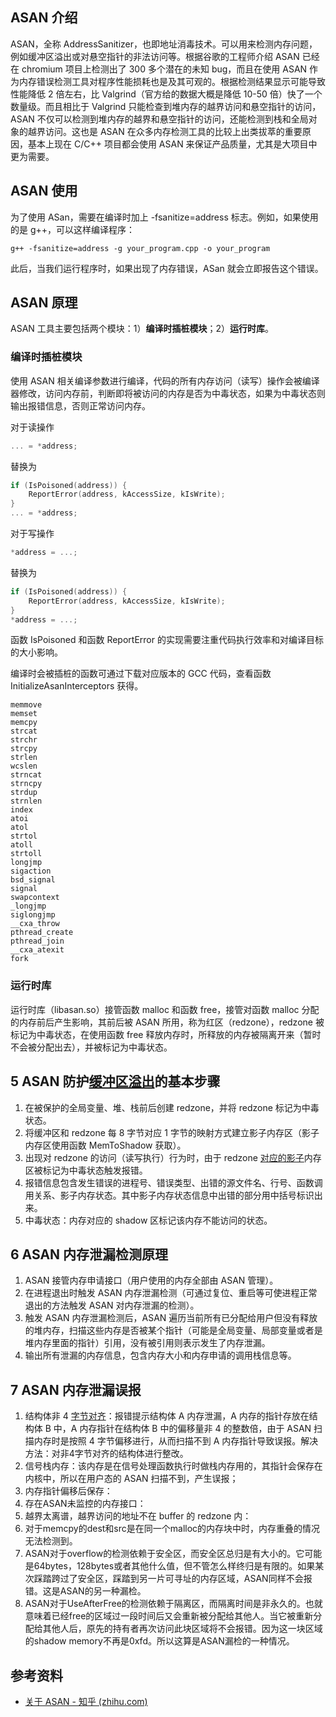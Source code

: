 
## ASAN 介绍

ASAN，全称 AddressSanitizer，也即地址消毒技术。可以用来检测内存问题，例如缓冲区溢出或对悬空指针的非法访问等。根据谷歌的工程师介绍 ASAN 已经在 chromium 项目上检测出了 300 多个潜在的未知 bug，而且在使用 ASAN 作为内存错误检测工具对程序性能损耗也是及其可观的。根据检测结果显示可能导致性能降低 2 倍左右，比 Valgrind（官方给的数据大概是降低 10-50 倍）快了一个数量级。而且相比于 Valgrind 只能检查到堆内存的越界访问和悬空指针的访问，ASAN 不仅可以检测到堆内存的越界和悬空指针的访问，还能检测到栈和全局对象的越界访问。这也是 ASAN 在众多内存检测工具的比较上出类拔萃的重要原因，基本上现在 C/C++ 项目都会使用 ASAN 来保证产品质量，尤其是大项目中更为需要。

## ASAN 使用

为了使用 ASan，需要在编译时加上 -fsanitize=address 标志。例如，如果使用的是 g++，可以这样编译程序：

```shell
g++ -fsanitize=address -g your_program.cpp -o your_program
```

此后，当我们运行程序时，如果出现了内存错误，ASan 就会立即报告这个错误。

## ASAN 原理

ASAN 工具主要包括两个模块：1）**编译时插桩模块**；2）**运行时库**。

### 编译时插桩模块

使用 ASAN 相关编译参数进行编译，代码的所有内存访问（读写）操作会被编译器修改，访问内存前，判断即将被访问的内存是否为中毒状态，如果为中毒状态则输出报错信息，否则正常访问内存。

对于读操作

```c
... = *address;
```

替换为

```c
if (IsPoisoned(address)) {
    ReportError(address, kAccessSize, kIsWrite);
}
... = *address;
```

对于写操作

```c
*address = ...;
```

替换为

```c
if (IsPoisoned(address)) {
    ReportError(address, kAccessSize, kIsWrite);
}
*address = ...;
```

函数 IsPoisoned 和函数 ReportError 的实现需要注重代码执行效率和对编译目标的大小影响。

编译时会被插桩的函数可通过下载对应版本的 GCC 代码，查看函数 InitializeAsanInterceptors 获得。

```text
memmove
memset
memcpy
strcat
strchr
strcpy
strlen
wcslen
strncat
strncpy
strdup
strnlen
index
atoi
atol
strtol
atoll
strtoll
longjmp
sigaction
bsd_signal
signal
swapcontext
_longjmp
siglongjmp
__cxa_throw
pthread_create
pthread_join
__cxa_atexit
fork
```

### 运行时库

运行时库（libasan.so）接管函数 malloc 和函数 free，接管对函数 malloc 分配的内存前后产生影响，其前后被 ASAN 所用，称为红区（redzone），redzone 被标记为中毒状态，在使用函数 free 释放内存时，所释放的内存被隔离开来（暂时不会被分配出去），并被标记为中毒状态。

## 5 ASAN 防护[缓冲区溢出](https://zhida.zhihu.com/search?q=%E7%BC%93%E5%86%B2%E5%8C%BA%E6%BA%A2%E5%87%BA&zhida_source=entity&is_preview=1)的基本步骤

1. 在被保护的全局变量、堆、栈前后创建 redzone，并将 redzone 标记为中毒状态。
2. 将缓冲区和 redzone 每 8 字节对应 1 字节的映射方式建立影子内存区（影子内存区使用函数 MemToShadow 获取）。
3. 出现对 redzone 的访问（读写执行）行为时，由于 redzone [对应的影子](https://zhida.zhihu.com/search?q=%E5%AF%B9%E5%BA%94%E7%9A%84%E5%BD%B1%E5%AD%90&zhida_source=entity&is_preview=1)内存区被标记为中毒状态触发报错。
4. 报错信息包含发生错误的进程号、错误类型、出错的源文件名、行号、函数调用关系、影子内存状态。其中影子内存状态信息中出错的部分用中括号标识出来。
5. 中毒状态：内存对应的 shadow 区标记该内存不能访问的状态。

## 6 ASAN 内存泄漏检测原理

1. ASAN 接管内存申请接口（用户使用的内存全部由 ASAN 管理）。
2. 在进程退出时触发 ASAN 内存泄漏检测（可通过复位、重启等可使进程正常退出的方法触发 ASAN 对内存泄漏的检测）。
3. 触发 ASAN 内存泄漏检测后，ASAN 遍历当前所有已分配给用户但没有释放的堆内存，扫描这些内存是否被某个指针（可能是全局变量、局部变量或者是堆内存里面的指针）引用，没有被引用则表示发生了内存泄漏。
4. 输出所有泄漏的内存信息，包含内存大小和内存申请的调用栈信息等。

## 7 ASAN 内存泄漏误报

1. 结构体非 4 [字节对齐](https://zhida.zhihu.com/search?q=%E5%AD%97%E8%8A%82%E5%AF%B9%E9%BD%90&zhida_source=entity&is_preview=1)：报错提示结构体 A 内存泄漏，A 内存的指针存放在结构体 B 中，A 内存指针在结构体 B 中的偏移量非 4 的整数倍，由于 ASAN 扫描内存时是按照 4 字节偏移进行，从而扫描不到 A 内存指针导致误报。解决方法：对非4字节对齐的结构体进行整改。
2. 信号栈内存：该内存是在信号处理函数执行时做栈内存用的，其指针会保存在内核中，所以在用户态的 ASAN 扫描不到，产生误报；
3. 内存指针偏移后保存：
4. 存在ASAN未监控的内存接口：
5. 越界太离谱，越界访问的地址不在 buffer 的 redzone 内：
6. 对于memcpy的dest和src是在同一个malloc的内存块中时，内存重叠的情况无法检测到。
7. ASAN对于overflow的检测依赖于安全区，而安全区总归是有大小的。它可能是64bytes，128bytes或者其他什么值，但不管怎么样终归是有限的。如果某次踩踏跨过了安全区，踩踏到另一片可寻址的内存区域，ASAN同样不会报错。这是ASAN的另一种漏检。
8. ASAN对于UseAfterFree的检测依赖于隔离区，而隔离时间是非永久的。也就意味着已经free的区域过一段时间后又会重新被分配给其他人。当它被重新分配给其他人后，原先的持有者再次访问此块区域将不会报错。因为这一块区域的shadow memory不再是0xfd。所以这算是ASAN漏检的一种情况。

## 参考资料

- [关于 ASAN - 知乎 (zhihu.com)](https://zhuanlan.zhihu.com/p/512578904)